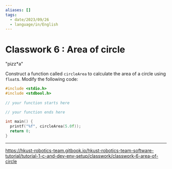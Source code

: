 ```yaml
---
aliases: []
tags:
  - date/2023/09/26
  - language/in/English
---
```


# Classwork 6 : Area of circle

"pi*z*z*a"

Construct a function called `circleArea` to calculate the area of a circle using `float`s. Modify the following code:

```C
#include <stdio.h>
#include <stdbool.h>
​
// your function starts here

// your function ends here
​
int main() {
  printf("%f", circleArea(5.0f));
  return 0;
}
```

---

<https://hkust-robotics-team.gitbook.io/hkust-robotics-team-software-tutorial/tutorial-1-c-and-dev-env-setup/classwork/classwork-6-area-of-circle>
